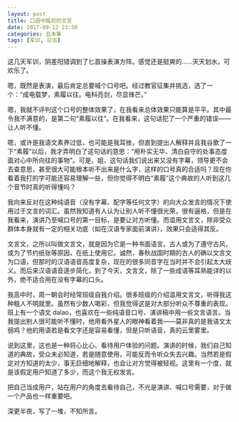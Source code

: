 ```yaml
---
layout: post
title: 口语中尴尬的文言
date: 2017-09-12 23:50
categories: 且未集
tags: [军训, 日志]
---
```

这几天军训，阴差阳错调到了匕首操表演方阵。感觉还是挺爽的……天天划水，可欢乐了。

嗯，既然是表演，最后肯定总要喊个口号吧。经过教官征集并挑选，选了一个：“成电载梦，素履以往。电科亮剑，尽显锋芒。”

嗯，我就不评判这个口号的整体效果了，在我看来总体效果只能算是平平。其中最令我不满意的，是第二句“素履以往”。在我看来，这句话犯了一个严重的错误——让人听不懂。

嗯，或许是我语文素养过低，也可能是我耳挫，但直到提出人解释并且我谷歌了一下“素履”以后，我才弄明白了这句话的意思：“用朴实无华、清白自守的处事态度面对心中所向往的事物”。可是，姐，这句话我们说出来又没有字幕，领导更不会去查意思，甚至很大可能根本听不出来是什么字，这样的口号真的合适吗？现在你看着我打的字可能还容易理解一些，但你觉得不明白“素履”这个典故的人听到这几个音节时真的听得懂吗？

我向来反对在这种纯语音（没有字幕、配字等任何文字）的向大众发言的情况下使用过于文言的词汇。虽然我知道有人认为让别人听不懂很光荣，很有逼格，但是在我看来，演讲乃至喊口号的第一目标，是要让对方听懂。而滥用文言文，除非受众群体本身就有一定的相关功底（如在汉语专家面前演讲），效果只会适得其反。

文言文，之所以叫做文言文，就是因为它是一种书面语言。古人或为了遵守古风，或为了节约纸张等原因，在纸上使用它。诚然，春秋战国时期的古人的确以文言文为口语，但那时的汉语语音高度复杂，现在的很多同音字在当时并不会引起太大歧义。而后来汉语语音逐步简化，到了今天，文言文，除了一些成语等耳熟能详的以外，绝不适合用在没有字幕的口头。

我高中时，周一朝会时经常班级自我介绍。很多班级的介绍滥用文言文，听得我这种粗人不明就里。虽然有少数人喝彩，但我觉得这是对大部分听众不尊重的表现。班上有一个语文 dalao，也喜欢在一些纯语音口号、演讲稿中用一些文言语言。当我提出别人很可能听不懂时，他用看外星人的眼神看着我——莫非真的是我语文太弱鸡？他的用语若是看文字还是容易看懂，但是只听语音，真的云里雾里。

说到这里，这也是一种将心比心、看待用户体验的问题。演讲的时候，我们自己知道的典故，受众未必知道，若是随意使用，可能反而令听众失去兴趣。当然若是假定对方知道的太少，事无巨细地解释，也会让对方觉得被轻视。这里有一个度，就是该假定用户知道了多少，而这个我无权发言。

把自己当成用户，站在用户的角度去看待自己，不光是演讲、喊口号需要，对于做一个产品也一样重要吧。

深更半夜，写了一堆，不知所言。
